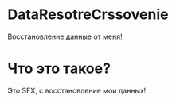# DataResotreCrssovenie
Восстановление данные от меня!
# Что это такое?
Это SFX, с восстановление мои данных!
